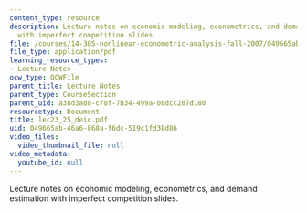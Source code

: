 ```yaml
---
content_type: resource
description: Lecture notes on economic modeling, econometrics, and demand estimation
  with imperfect competition slides.
file: /courses/14-385-nonlinear-econometric-analysis-fall-2007/049665ab46a6868af6dc519c1fd38d86_lec23_25_deic.pdf
file_type: application/pdf
learning_resource_types:
- Lecture Notes
ocw_type: OCWFile
parent_title: Lecture Notes
parent_type: CourseSection
parent_uid: a38d3a88-c78f-7b34-499a-08dcc287d180
resourcetype: Document
title: lec23_25_deic.pdf
uid: 049665ab-46a6-868a-f6dc-519c1fd38d86
video_files:
  video_thumbnail_file: null
video_metadata:
  youtube_id: null
---
```

Lecture notes on economic modeling, econometrics, and demand estimation with imperfect competition slides.

